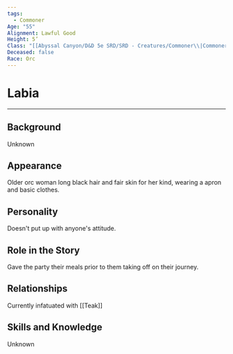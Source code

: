 ```yaml
---
tags:
  - Commoner
Age: "55"
Alignment: Lawful Good
Height: 5’
Class: "[[Abyssal Canyon/D&D 5e SRD/SRD - Creatures/Commoner\\|Commoner]] "
Deceased: false
Race: Orc
---
```

# Labia

---

## Background

Unknown

## Appearance

Older orc woman long black hair and fair skin for her kind, wearing a apron and basic clothes.

## Personality

Doesn't put up with anyone's attitude.

## Role in the Story

Gave the party their meals prior to them taking off on their journey.

## Relationships

Currently infatuated with [[Teak]]

## Skills and Knowledge

Unknown